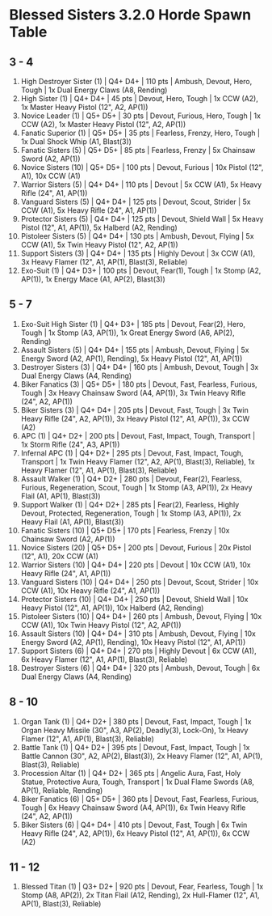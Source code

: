 # Blessed Sisters 3.2.0 Horde Spawn Table

## 3 - 4

1. High Destroyer Sister (1) | Q4+ D4+ | 110 pts | Ambush, Devout, Hero, Tough | 1x Dual Energy Claws (A8, Rending)
1. High Sister (1) | Q4+ D4+ | 45 pts | Devout, Hero, Tough | 1x CCW (A2), 1x Master Heavy Pistol (12", A2, AP(1))
1. Novice Leader (1) | Q5+ D5+ | 30 pts | Devout, Furious, Hero, Tough | 1x CCW (A2), 1x Master Heavy Pistol (12", A2, AP(1))
1. Fanatic Superior (1) | Q5+ D5+ | 35 pts | Fearless, Frenzy, Hero, Tough | 1x Dual Shock Whip (A1, Blast(3))
1. Fanatic Sisters (5) | Q5+ D5+ | 85 pts | Fearless, Frenzy | 5x Chainsaw Sword (A2, AP(1))
1. Novice Sisters (10) | Q5+ D5+ | 100 pts | Devout, Furious | 10x Pistol (12", A1), 10x CCW (A1)
1. Warrior Sisters (5) | Q4+ D4+ | 110 pts | Devout | 5x CCW (A1), 5x Heavy Rifle (24", A1, AP(1))
1. Vanguard Sisters (5) | Q4+ D4+ | 125 pts | Devout, Scout, Strider | 5x CCW (A1), 5x Heavy Rifle (24", A1, AP(1))
1. Protector Sisters (5) | Q4+ D4+ | 125 pts | Devout, Shield Wall | 5x Heavy Pistol (12", A1, AP(1)), 5x Halberd (A2, Rending)
1. Pistoleer Sisters (5) | Q4+ D4+ | 130 pts | Ambush, Devout, Flying | 5x CCW (A1), 5x Twin Heavy Pistol (12", A2, AP(1))
1. Support Sisters (3) | Q4+ D4+ | 135 pts | Highly Devout | 3x CCW (A1), 3x Heavy Flamer (12", A1, AP(1), Blast(3), Reliable)
1. Exo-Suit (1) | Q4+ D3+ | 100 pts | Devout, Fear(1), Tough | 1x Stomp (A2, AP(1)), 1x Energy Mace (A1, AP(2), Blast(3))

## 5 - 7

1. Exo-Suit High Sister (1) | Q4+ D3+ | 185 pts | Devout, Fear(2), Hero, Tough | 1x Stomp (A3, AP(1)), 1x Great Energy Sword (A6, AP(2), Rending)
1. Assault Sisters (5) | Q4+ D4+ | 155 pts | Ambush, Devout, Flying | 5x Energy Sword (A2, AP(1), Rending), 5x Heavy Pistol (12", A1, AP(1))
1. Destroyer Sisters (3) | Q4+ D4+ | 160 pts | Ambush, Devout, Tough | 3x Dual Energy Claws (A4, Rending)
1. Biker Fanatics (3) | Q5+ D5+ | 180 pts | Devout, Fast, Fearless, Furious, Tough | 3x Heavy Chainsaw Sword (A4, AP(1)), 3x Twin Heavy Rifle (24", A2, AP(1))
1. Biker Sisters (3) | Q4+ D4+ | 205 pts | Devout, Fast, Tough | 3x Twin Heavy Rifle (24", A2, AP(1)), 3x Heavy Pistol (12", A1, AP(1)), 3x CCW (A2)
1. APC (1) | Q4+ D2+ | 200 pts | Devout, Fast, Impact, Tough, Transport | 1x Storm Rifle (24", A3, AP(1))
1. Infernal APC (1) | Q4+ D2+ | 295 pts | Devout, Fast, Impact, Tough, Transport | 1x Twin Heavy Flamer (12", A2, AP(1), Blast(3), Reliable), 1x Heavy Flamer (12", A1, AP(1), Blast(3), Reliable)
1. Assault Walker (1) | Q4+ D2+ | 280 pts | Devout, Fear(2), Fearless, Furious, Regeneration, Scout, Tough | 1x Stomp (A3, AP(1)), 2x Heavy Flail (A1, AP(1), Blast(3))
1. Support Walker (1) | Q4+ D2+ | 285 pts | Fear(2), Fearless, Highly Devout, Protected, Regeneration, Tough | 1x Stomp (A3, AP(1)), 2x Heavy Flail (A1, AP(1), Blast(3))
1. Fanatic Sisters (10) | Q5+ D5+ | 170 pts | Fearless, Frenzy | 10x Chainsaw Sword (A2, AP(1))
1. Novice Sisters (20) | Q5+ D5+ | 200 pts | Devout, Furious | 20x Pistol (12", A1), 20x CCW (A1)
1. Warrior Sisters (10) | Q4+ D4+ | 220 pts | Devout | 10x CCW (A1), 10x Heavy Rifle (24", A1, AP(1))
1. Vanguard Sisters (10) | Q4+ D4+ | 250 pts | Devout, Scout, Strider | 10x CCW (A1), 10x Heavy Rifle (24", A1, AP(1))
1. Protector Sisters (10) | Q4+ D4+ | 250 pts | Devout, Shield Wall | 10x Heavy Pistol (12", A1, AP(1)), 10x Halberd (A2, Rending)
1. Pistoleer Sisters (10) | Q4+ D4+ | 260 pts | Ambush, Devout, Flying | 10x CCW (A1), 10x Twin Heavy Pistol (12", A2, AP(1))
1. Assault Sisters (10) | Q4+ D4+ | 310 pts | Ambush, Devout, Flying | 10x Energy Sword (A2, AP(1), Rending), 10x Heavy Pistol (12", A1, AP(1))
1. Support Sisters (6) | Q4+ D4+ | 270 pts | Highly Devout | 6x CCW (A1), 6x Heavy Flamer (12", A1, AP(1), Blast(3), Reliable)
1. Destroyer Sisters (6) | Q4+ D4+ | 320 pts | Ambush, Devout, Tough | 6x Dual Energy Claws (A4, Rending)

## 8 - 10

1. Organ Tank (1) | Q4+ D2+ | 380 pts | Devout, Fast, Impact, Tough | 1x Organ Heavy Missile (30", A3, AP(2), Deadly(3), Lock-On), 1x Heavy Flamer (12", A1, AP(1), Blast(3), Reliable)
1. Battle Tank (1) | Q4+ D2+ | 395 pts | Devout, Fast, Impact, Tough | 1x Battle Cannon (30", A2, AP(2), Blast(3)), 2x Heavy Flamer (12", A1, AP(1), Blast(3), Reliable)
1. Procession Altar (1) | Q4+ D2+ | 365 pts | Angelic Aura, Fast, Holy Statue, Protective Aura, Tough, Transport | 1x Dual Flame Swords (A8, AP(1), Reliable, Rending)
1. Biker Fanatics (6) | Q5+ D5+ | 360 pts | Devout, Fast, Fearless, Furious, Tough | 6x Heavy Chainsaw Sword (A4, AP(1)), 6x Twin Heavy Rifle (24", A2, AP(1))
1. Biker Sisters (6) | Q4+ D4+ | 410 pts | Devout, Fast, Tough | 6x Twin Heavy Rifle (24", A2, AP(1)), 6x Heavy Pistol (12", A1, AP(1)), 6x CCW (A2)

## 11 - 12

1. Blessed Titan (1) | Q3+ D2+ | 920 pts | Devout, Fear, Fearless, Tough | 1x Stomp (A8, AP(2)), 2x Titan Flail (A12, Rending), 2x Hull-Flamer (12", A1, AP(1), Blast(3), Reliable)